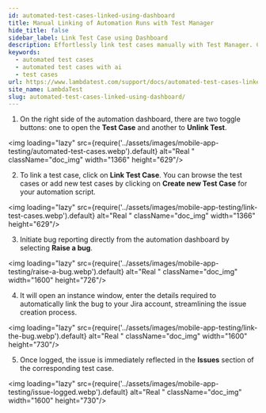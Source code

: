 ```yaml
---
id: automated-test-cases-linked-using-dashboard
title: Manual Linking of Automation Runs with Test Manager
hide_title: false
sidebar_label: Link Test Case using Dashboard
description: Effortlessly link test cases manually with Test Manager. Create, link, or raise bugs directly, and sync issues with Jira for streamlined test management.
keywords:
  - automated test cases
  - automated test cases with ai 
  - test cases
url: https://www.lambdatest.com/support/docs/automated-test-cases-linked-using-dashboard/
site_name: LambdaTest
slug: automated-test-cases-linked-using-dashboard/
---
```


<script type="application/ld+json"
      dangerouslySetInnerHTML={{ __html: JSON.stringify({
       "@context": "https://schema.org",
        "@type": "BreadcrumbList",
        "itemListElement": [{
          "@type": "ListItem",
          "position": 1,
          "name": "LambdaTest",
          "item": "https://www.lambdatest.com"
        },{
          "@type": "ListItem",
          "position": 2,
          "name": "Support",
          "item": "https://www.lambdatest.com/support/docs/"
        },{
          "@type": "ListItem",
          "position": 3,
          "name": "Automated Test Cases with AI",
          "item": "https://www.lambdatest.com/support/docs/automated-test-cases-linked-using-dashboard/"
        }]
      })
    }}>
</script>

1. On the right side of the automation dashboard, there are two toggle buttons: one to open the **Test Case** and another to **Unlink Test**.

<img loading="lazy" src={require('../assets/images/mobile-app-testing/automated-test-cases.webp').default} alt="Real "  className="doc_img" width="1366" height="629"/>

2. To link a test case, click on **Link Test Case**. You can browse the test cases or add new test cases by clicking on **Create new Test Case** for your automation script. 

<img loading="lazy" src={require('../assets/images/mobile-app-testing/link-test-cases.webp').default} alt="Real "  className="doc_img" width="1366" height="629"/>

3. Initiate bug reporting directly from the automation dashboard by selecting **Raise a bug**.

<img loading="lazy" src={require('../assets/images/mobile-app-testing/raise-a-bug.webp').default} alt="Real "  className="doc_img" width="1600" height="726"/>

4. It will open an instance window, enter the details required to automatically link the bug to your Jira account, streamlining the issue creation process.

<img loading="lazy" src={require('../assets/images/mobile-app-testing/link-the-bug.webp').default} alt="Real "  className="doc_img" width="1600" height="730"/>

5. Once logged, the issue is immediately reflected in the **Issues** section of the corresponding test case.

<img loading="lazy" src={require('../assets/images/mobile-app-testing/issue-logged.webp').default} alt="Real "  className="doc_img" width="1600" height="730"/>